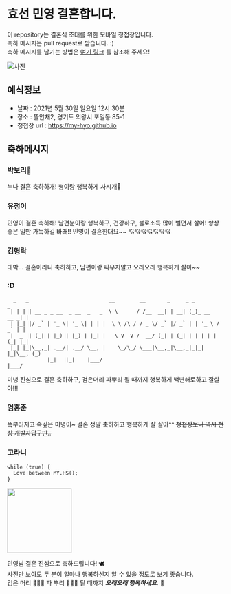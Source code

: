 # 효선 민영 결혼합니다.

이 repository는 결혼식 초대를 위한 모바일 청첩장입니다.  
축하 메시지는 pull request로 받습니다. :)  
축하 메시지를 남기는 방법은 [여기 링크](https://www.notion.so/04b66b0ca264425db8475d488884804a) 를 참조해 주세요!

![사진](https://github.com/my-hyo/my-hyo.github.io/raw/master/assets/images/02.jpg)

## 예식정보

* 날짜 : 2021년 5월 30일 일요일 12시 30분
* 장소 : 뜰안채2, 경기도 의왕시 포일동 85-1
* 청첩장 url : https://my-hyo.github.io

## 축하메시지
### 박보리🐶
누나 결혼 축하하개! 형이랑 행복하게 사시개🐶  

### 유정이
민영이 결혼 축하해! 남편분이랑 행복하구, 건강하구, 불로소득 많이 벌면서 살어! 항상 좋은 일만 가득하길 바래!!
민영이 결혼한대요~~ 💘💘💘💘💘💘💘

### 김형락
대박... 결혼이라니 축하하고, 남편이랑 싸우지말고 오래오래 행복하게 살아~~

### :D
      _   _                          __        __       _     _ _             _ 
     | | | | __ _ _ __  _ __  _   _  \ \      / /__  __| | __| (_)_ __   __ _| |
     | |_| |/ _` | '_ \| '_ \| | | |  \ \ /\ / / _ \/ _` |/ _` | | '_ \ / _` | |
     |  _  | (_| | |_) | |_) | |_| |   \ V  V /  __/ (_| | (_| | | | | | (_| |_|
     |_| |_|\__,_| .__/| .__/ \__, |    \_/\_/ \___|\__,_|\__,_|_|_| |_|\__, (_)
                 |_|   |_|    |___/                                     |___/   

미녕 진심으로 결혼 축하하구, 검은머리 파뿌리 될 때까지 행복하게 백년해로하고 잘살아!!!

### 엄홍준
똑부러지고 속깊은 미녕이~
결혼 정말 축하하고 행복하게 잘 살아^^
~~청첩장보니 역시 천상 개발자답구만..~~

### 고라니

```
while (true) {
  Love between MY.HS();
}
```
<img src="https://i.ibb.co/JFj6zJh/IMG-7003.jpg" width="150" height="150">

민영님 결혼 진심으로 축하드립니다! 🕊️  
사진만 보아도 두 분이 얼마나 행복하신지 알 수 있을 정도로 보기 좋습니다.  
검은 머리  🙎🏻‍♀️ 파 뿌리 👩🏻‍🦳  될 때까지 _**오래오래 행복하세요.**_ 🎉   
